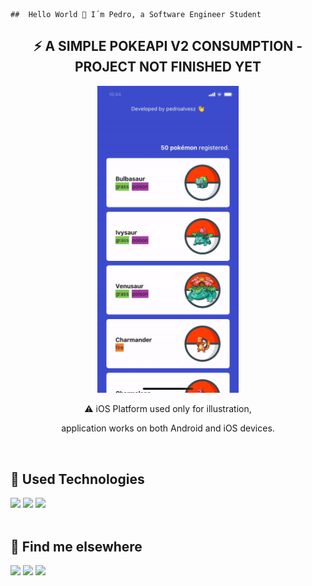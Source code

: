     ##  Hello World 👋 I´m Pedro, a Software Engineer Student


<h2 align="center">
 ⚡ A SIMPLE POKEAPI V2 CONSUMPTION - PROJECT NOT FINISHED YET
</h2>
  <div width="100%" overflow="hidden" align="center">
  <img src="pokedex.gif" width="45%" />
  </div>
  <p align="center" width="30%">
 ⚠️ iOS Platform used only for illustration,
  </p>
  <p align="center" width="30%">
    application works on both Android and iOS devices.
  </p>
  
   
  <br>

## 🚀 Used Technologies

<div style="display: inline_block">
<img src="https://img.shields.io/badge/React_Native-20232A?style=for-the-badge&logo=react&logoColor=61DAFB">
<img src="https://img.shields.io/badge/JavaScript-F7DF1E?style=for-the-badge&logo=javascript&logoColor=black">
<img src="https://img.shields.io/badge/TypeScript-007ACC?style=for-the-badge&logo=typescript&logoColor=white">
</div>
<br>

## 💬 Find me elsewhere


<a href="https://github.com/pedroalvesz"><img src="https://img.shields.io/badge/-Github-%23333?style=for-the-badge&logo=github&logoColor=white" target="_blank"></a> <a href="mailto:opedrohenriqu@gmail.com"><img src="https://img.shields.io/badge/-Gmail-ff9800?style=for-the-badge&logo=gmail&logoColor=white" target="_blank"></a> <a href="https://www.linkedin.com/in/henriqpedro/" target="_blank"><img src="https://img.shields.io/badge/-LinkedIn-%230077B5?style=for-the-badge&logo=linkedin&logoColor=white" target="_blank"></a>
